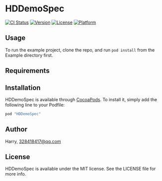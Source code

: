 # HDDemoSpec

[![CI Status](http://img.shields.io/travis/Harry/HDDemoSpec.svg?style=flat)](https://travis-ci.org/Harry/HDDemoSpec)
[![Version](https://img.shields.io/cocoapods/v/HDDemoSpec.svg?style=flat)](http://cocoapods.org/pods/HDDemoSpec)
[![License](https://img.shields.io/cocoapods/l/HDDemoSpec.svg?style=flat)](http://cocoapods.org/pods/HDDemoSpec)
[![Platform](https://img.shields.io/cocoapods/p/HDDemoSpec.svg?style=flat)](http://cocoapods.org/pods/HDDemoSpec)

## Usage

To run the example project, clone the repo, and run `pod install` from the Example directory first.

## Requirements

## Installation

HDDemoSpec is available through [CocoaPods](http://cocoapods.org). To install
it, simply add the following line to your Podfile:

```ruby
pod "HDDemoSpec"
```

## Author

Harry, 328418417@qq.com

## License

HDDemoSpec is available under the MIT license. See the LICENSE file for more info.
